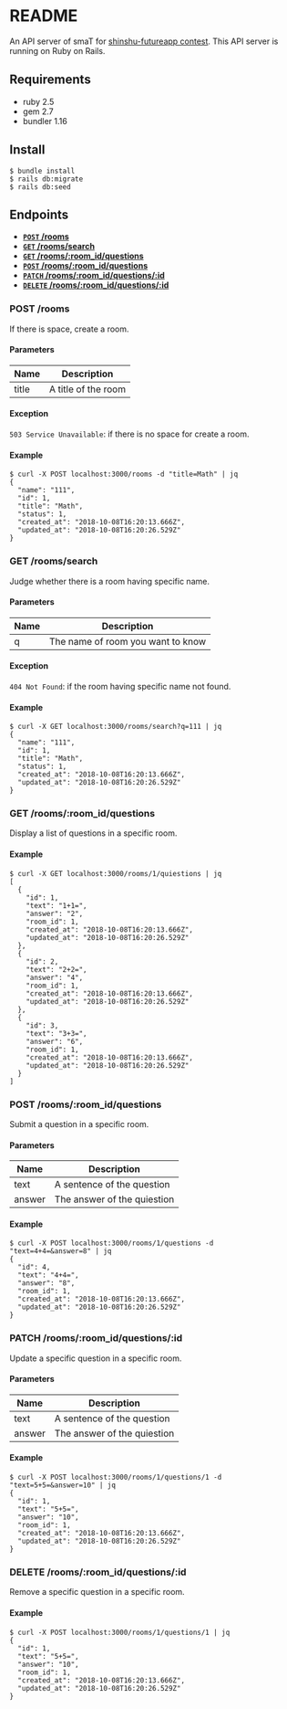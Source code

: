 # README

An API server of smaT for [shinshu-futureapp contest](https://shinshu-futureapp.net/). This API server is running on Ruby on Rails.

## Requirements
- ruby 2.5
- gem 2.7
- bundler 1.16


## Install
```
$ bundle install
$ rails db:migrate
$ rails db:seed
```


## Endpoints

- **[<code>POST</code> /rooms](#post-rooms)**
- **[<code>GET</code> /rooms/search](#get-roomssearch)**
- **[<code>GET</code> /rooms/:room_id/questions](#get-roomsroom_idquestions)**
- **[<code>POST</code> /rooms/:room_id/questions](#post-roomsroom_idquestions)**
- **[<code>PATCH</code> /rooms/:room_id/questions/:id](#patch-roomsroom_idquestionsid)**
- **[<code>DELETE</code> /rooms/:room_id/questions/:id](#delete-roomsroom_idquestionsid)**

### POST /rooms

If there is space, create a room.

#### Parameters

| Name          | Description             |
| ------------- | ----------------------- |
| title         | A title of the room     |

#### Exception

`503 Service Unavailable`: if there is no space for create a room.

#### Example

```
$ curl -X POST localhost:3000/rooms -d "title=Math" | jq
{
  "name": "111",
  "id": 1,
  "title": "Math",
  "status": 1,
  "created_at": "2018-10-08T16:20:13.666Z",
  "updated_at": "2018-10-08T16:20:26.529Z"
}
```


### GET /rooms/search

Judge whether there is a room having specific name.

#### Parameters

| Name          | Description                       |
| ------------- | --------------------------------- |
| q             | The name of room you want to know |

#### Exception

`404 Not Found`: if the room having specific name not found.

#### Example

```
$ curl -X GET localhost:3000/rooms/search?q=111 | jq
{
  "name": "111",
  "id": 1,
  "title": "Math",
  "status": 1,
  "created_at": "2018-10-08T16:20:13.666Z",
  "updated_at": "2018-10-08T16:20:26.529Z"
}
```


### GET /rooms/:room_id/questions

Display a list of questions in a specific room.

#### Example

```
$ curl -X GET localhost:3000/rooms/1/quiestions | jq
[
  {
    "id": 1,
    "text": "1+1=",
    "answer": "2",
    "room_id": 1,
    "created_at": "2018-10-08T16:20:13.666Z",
    "updated_at": "2018-10-08T16:20:26.529Z"
  }, 
  {
    "id": 2,
    "text": "2+2=",
    "answer": "4",
    "room_id": 1,
    "created_at": "2018-10-08T16:20:13.666Z",
    "updated_at": "2018-10-08T16:20:26.529Z"
  },
  {
    "id": 3,
    "text": "3+3=",
    "answer": "6",
    "room_id": 1,
    "created_at": "2018-10-08T16:20:13.666Z",
    "updated_at": "2018-10-08T16:20:26.529Z"
  }
]
```


### POST /rooms/:room_id/questions

Submit a question in a specific room.

#### Parameters

| Name          | Description                       |
| ------------- | --------------------------------- |
| text          | A sentence of the question        |
| answer        | The answer of the quiestion       |

#### Example

```
$ curl -X POST localhost:3000/rooms/1/questions -d "text=4+4=&answer=8" | jq
{
  "id": 4,
  "text": "4+4=",
  "answer": "8",
  "room_id": 1,
  "created_at": "2018-10-08T16:20:13.666Z",
  "updated_at": "2018-10-08T16:20:26.529Z"
}
```


### PATCH /rooms/:room_id/questions/:id

Update a specific question in a specific room.

#### Parameters

| Name          | Description                       |
| ------------- | --------------------------------- |
| text          | A sentence of the question        |
| answer        | The answer of the quiestion       |

#### Example

```
$ curl -X POST localhost:3000/rooms/1/questions/1 -d "text=5+5=&answer=10" | jq
{
  "id": 1,
  "text": "5+5=",
  "answer": "10",
  "room_id": 1,
  "created_at": "2018-10-08T16:20:13.666Z",
  "updated_at": "2018-10-08T16:20:26.529Z"
}
```


### DELETE /rooms/:room_id/questions/:id

Remove a specific question in a specific room.

#### Example

```
$ curl -X POST localhost:3000/rooms/1/questions/1 | jq
{
  "id": 1,
  "text": "5+5=",
  "answer": "10",
  "room_id": 1,
  "created_at": "2018-10-08T16:20:13.666Z",
  "updated_at": "2018-10-08T16:20:26.529Z"
}
```
